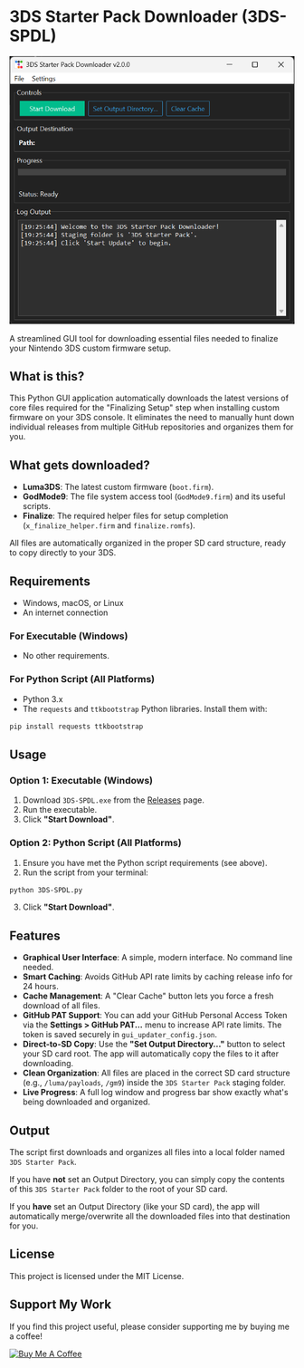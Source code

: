 # 3DS Starter Pack Downloader (3DS-SPDL)

<div style="text-align: center;">
  <img src="images/preview.png" alt="3DS-SPDL" />
</div>

A streamlined GUI tool for downloading essential files needed to finalize your Nintendo 3DS custom firmware setup.

## What is this?

This Python GUI application automatically downloads the latest versions of core files required for the "Finalizing Setup" step when installing custom firmware on your 3DS console. It eliminates the need to manually hunt down individual releases from multiple GitHub repositories and organizes them for you.

## What gets downloaded?

* **Luma3DS**: The latest custom firmware (`boot.firm`).
* **GodMode9**: The file system access tool (`GodMode9.firm`) and its useful scripts.
* **Finalize**: The required helper files for setup completion (`x_finalize_helper.firm` and `finalize.romfs`).

All files are automatically organized in the proper SD card structure, ready to copy directly to your 3DS.

## Requirements

* Windows, macOS, or Linux
* An internet connection

### For Executable (Windows)

* No other requirements.

### For Python Script (All Platforms)

* Python 3.x
* The `requests` and `ttkbootstrap` Python libraries. Install them with:
```bash
pip install requests ttkbootstrap
```

## Usage

### Option 1: Executable (Windows)

1. Download `3DS-SPDL.exe` from the [Releases](https://github.com/yourusername/yourrepo/releases) page.
2. Run the executable.
3. Click **"Start Download"**.

### Option 2: Python Script (All Platforms)

1. Ensure you have met the Python script requirements (see above).
2. Run the script from your terminal:
```bash
python 3DS-SPDL.py
```

3. Click **"Start Download"**.

## Features

* **Graphical User Interface**: A simple, modern interface. No command line needed.
* **Smart Caching**: Avoids GitHub API rate limits by caching release info for 24 hours.
* **Cache Management**: A "Clear Cache" button lets you force a fresh download of all files.
* **GitHub PAT Support**: You can add your GitHub Personal Access Token via the **Settings > GitHub PAT...** menu to increase API rate limits. The token is saved securely in `gui_updater_config.json`.
* **Direct-to-SD Copy**: Use the **"Set Output Directory..."** button to select your SD card root. The app will automatically copy the files to it after downloading.
* **Clean Organization**: All files are placed in the correct SD card structure (e.g., `/luma/payloads`, `/gm9`) inside the `3DS Starter Pack` staging folder.
* **Live Progress**: A full log window and progress bar show exactly what's being downloaded and organized.

## Output

The script first downloads and organizes all files into a local folder named `3DS Starter Pack`.

If you have **not** set an Output Directory, you can simply copy the contents of this `3DS Starter Pack` folder to the root of your SD card.

If you **have** set an Output Directory (like your SD card), the app will automatically merge/overwrite all the downloaded files into that destination for you.

## License

This project is licensed under the MIT License.

## Support My Work

If you find this project useful, please consider supporting me by buying me a coffee!

<a href="https://www.buymeacoffee.com/yourusername" target="_blank">
  <img src="https://cdn.buymeacoffee.com/buttons/v2/default-yellow.png" alt="Buy Me A Coffee" style="height: 60px !important;width: 217px !important;" >
</a>